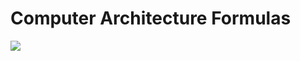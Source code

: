 # Computer Architecture Formulas

<img src="https://latex.codecogs.com/gif.latex?CPUTime=\frac{ClockCycles}{ClockRate}" />